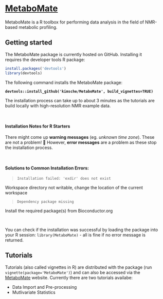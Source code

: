 
# [MetaboMate](https://kimsche.github.io/MetaboMate/)
MetaboMate is a R toolbox for performing data analysis in the field of NMR-based metabolic profiling.

## Getting started

The MetaboMate package is currently hosted on GitHub. Installing it requires the developer tools R package:
```r
install.packages('devtools')
library(devtools)
```

The following command installs the MetaboMate package:

**`devtools::install_github('kimsche/MetaboMate', build_vignettes=TRUE)`**

The installation process can take up to about 3 minutes as the tutorials are build locally with high-resolution NMR example data.


&nbsp;

#### Installation Notes for R Starters

There might come up **warning messages** (eg. *unknown time zone*). These are not a problem! :pray:
However, **error messages** are a problem as these stop the installation process. 

&nbsp;

#### Solutions to Common Installation Errors:

>`Installation failed: 'exdir' does not exist`

Workspace directory not writable, change the location of the current workspace

>`Dependency package missing`

Install the required package(s) from Bioconductor.org

&nbsp;

You can check if the installation was successful by loading the package into your R session: `library(MetaboMate)` - all is fine if no error message is returned.



## Tutorials
Tutorials (also called vignettes in R) are distributed with the package (run `vignette(package='MetaboMate')`) and can also be accessed via the [MetaboMate](https://kimsche.github.io/MetaboMate/) website. Currently there are two tutorials availabe:

* Data Import and Pre-processing
* Mutlivariate Statistics




